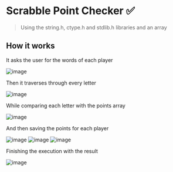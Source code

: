 # Scrabble Point Checker ✅ 

>Using the string.h, ctype.h and stdlib.h libraries and an array

## How it works
It asks the user for the words of each player 

![image](https://github.com/user-attachments/assets/ce8b1ee9-b986-441c-ab10-30f5efd650dd)

Then it traverses through every letter

![image](https://github.com/user-attachments/assets/02c40cd5-2bdf-4fba-a1cc-9d32dd6d8ff6)

While comparing each letter with the points array

![image](https://github.com/user-attachments/assets/766dd724-3706-49d0-9dcf-e7d204324656)

And then saving the points for each player

![image](https://github.com/user-attachments/assets/adae8f02-a4e8-46b3-a529-c3aba9fa45c8)
![image](https://github.com/user-attachments/assets/6ed38eb5-5f61-45c7-84ec-db75c1549683)
![image](https://github.com/user-attachments/assets/ccdd1109-5ad5-4b11-9fad-0f3eed9c451c)


Finishing the execution with the result

![image](https://github.com/user-attachments/assets/1aa0d99f-a51d-4aa7-ad26-0820b62d0b58)


